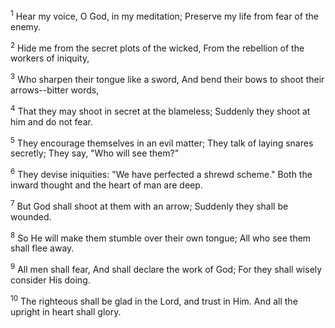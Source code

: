 <sup>1</sup> 
Hear my voice, O God, in my meditation; Preserve my life from fear of the enemy. 

<sup>2</sup> 
Hide me from the secret plots of the wicked, From the rebellion of the workers of iniquity, 

<sup>3</sup> 
Who sharpen their tongue like a sword, And bend their bows to shoot their arrows--bitter words, 

<sup>4</sup> 
That they may shoot in secret at the blameless; Suddenly they shoot at him and do not fear. 

<sup>5</sup> 
They encourage themselves in an evil matter; They talk of laying snares secretly; They say, "Who will see them?" 

<sup>6</sup> 
They devise iniquities: "We have perfected a shrewd scheme." Both the inward thought and the heart of man are deep. 

<sup>7</sup> 
But God shall shoot at them with an arrow; Suddenly they shall be wounded. 

<sup>8</sup> 
So He will make them stumble over their own tongue; All who see them shall flee away. 

<sup>9</sup> 
All men shall fear, And shall declare the work of God; For they shall wisely consider His doing. 

<sup>10</sup> 
The righteous shall be glad in the Lord, and trust in Him. And all the upright in heart shall glory.